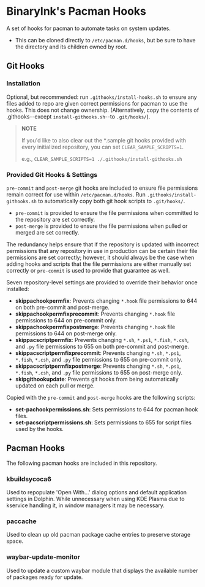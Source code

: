 # BinaryInk's Pacman Hooks

A set of hooks for pacman to automate tasks on system updates.

- This can be cloned directly to `/etc/pacman.d/hooks`, but be sure to have the
directory and its children owned by root.

## Git Hooks

### Installation

Optional, but recommended: run `.githooks/install-hooks.sh` to ensure any files
added to repo are given correct permissions for pacman to use the hooks. This
does not change ownership. (Alternatively, copy the contents of
.githooks--except `install-githooks.sh`--to `.git/hooks/`).

> **NOTE**
>
> If you'd like to also clear out the *.sample git hooks provided with every
> initialized repository, you can set `CLEAR_SAMPLE_SCRIPTS=1`.
>
> e.g., `CLEAR_SAMPLE_SCRIPTS=1 ./.githooks/install-githooks.sh`

### Provided Git Hooks & Settings

`pre-commit` and `post-merge` git hooks are included to ensure file permissions
remain correct for use within `/etc/pacman.d/hooks`. Run
`.githooks/install-githooks.sh` to automatically copy both git hook scripts to
`.git/hooks/`.
- `pre-commit` is provided to ensure the file permissions when committed to the
  repository are set correctly.
- `post-merge` is provided to ensure the file permissions when pulled or merged
  are set correctly.

The redundancy helps ensure that if the repository is updated with incorrect
permissions that any repository in use in production can be certain their file
permissions are set correctly; however, it should always be the case when adding
hooks and scripts that the file permissions are either manually set correctly or
`pre-commit` is used to provide that guarantee as well.

Seven repository-level settings are provided to override their behavior once
installed:
- **skippachookpermfix**: Prevents changing `*.hook` file permissions to 644 on
  both pre-commit and post-merge.
- **skippachookpermfixprecommit**: Prevents changing `*.hook` file permissions
  to 644 on pre-commit only.
- **skippachookpermfixpostmerge**: Prevents changing `*.hook` file permissions
  to 644 on post-merge only.
- **skippacscriptpermfix**: Prevents changing `*.sh`, `*.ps1`, `*.fish`,
  `*.csh`, and `.py` file permissions to 655 on both pre-commit and post-merge.
- **skippacscriptpermfixprecommit**: Prevents changing `*.sh`, `*.ps1`,
  `*.fish`, `*.csh`, and `.py` file permissions to 655 on pre-commit only.
- **skippacscriptpermfixpostmerge**: Prevents changing `*.sh`, `*.ps1`,
  `*.fish`, `*.csh`, and `.py` file permissions to 655 on post-merge only.
- **skipgithookupdate**: Prevents git hooks from being automatically updated on each pull or merge.

Copied with the `pre-commit` and `post-merge` hooks are the following scripts:
- **set-pachookpermissions.sh**: Sets permissions to 644 for pacman hook files.
- **set-pacscriptpermissions.sh**: Sets permissions to 655 for script files used
  by the hooks.
  
## Pacman Hooks

The following pacman hooks are included in this repository.

### kbuildsycoca6

Used to repopulate 'Open With...' dialog options and default application
settings in Dolphin. While unnecessary when using KDE Plasma due to kservice
handling it, in window managers it may be necessary.

### paccache

Used to clean up old pacman package cache entries to preserve storage space.

### waybar-update-monitor

Used to update a custom waybar module that displays the available number of
packages ready for update.
